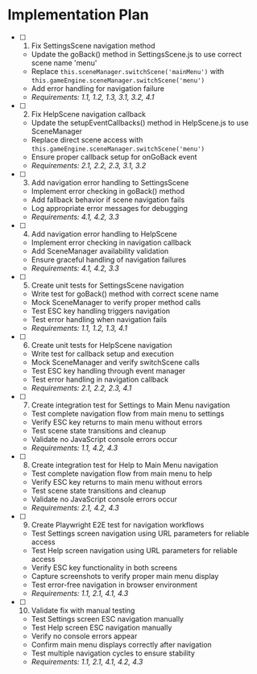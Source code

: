# Implementation Plan

- [ ] 1. Fix SettingsScene navigation method
  - Update the goBack() method in SettingsScene.js to use correct scene name 'menu'
  - Replace `this.sceneManager.switchScene('mainMenu')` with `this.gameEngine.sceneManager.switchScene('menu')`
  - Add error handling for navigation failure
  - _Requirements: 1.1, 1.2, 1.3, 3.1, 3.2, 4.1_

- [ ] 2. Fix HelpScene navigation callback
  - Update the setupEventCallbacks() method in HelpScene.js to use SceneManager
  - Replace direct scene access with `this.gameEngine.sceneManager.switchScene('menu')`
  - Ensure proper callback setup for onGoBack event
  - _Requirements: 2.1, 2.2, 2.3, 3.1, 3.2_

- [ ] 3. Add navigation error handling to SettingsScene
  - Implement error checking in goBack() method
  - Add fallback behavior if scene navigation fails
  - Log appropriate error messages for debugging
  - _Requirements: 4.1, 4.2, 3.3_

- [ ] 4. Add navigation error handling to HelpScene
  - Implement error checking in navigation callback
  - Add SceneManager availability validation
  - Ensure graceful handling of navigation failures
  - _Requirements: 4.1, 4.2, 3.3_

- [ ] 5. Create unit tests for SettingsScene navigation
  - Write test for goBack() method with correct scene name
  - Mock SceneManager to verify proper method calls
  - Test ESC key handling triggers navigation
  - Test error handling when navigation fails
  - _Requirements: 1.1, 1.2, 1.3, 4.1_

- [ ] 6. Create unit tests for HelpScene navigation
  - Write test for callback setup and execution
  - Mock SceneManager and verify switchScene calls
  - Test ESC key handling through event manager
  - Test error handling in navigation callback
  - _Requirements: 2.1, 2.2, 2.3, 4.1_

- [ ] 7. Create integration test for Settings to Main Menu navigation
  - Test complete navigation flow from main menu to settings
  - Verify ESC key returns to main menu without errors
  - Test scene state transitions and cleanup
  - Validate no JavaScript console errors occur
  - _Requirements: 1.1, 4.2, 4.3_

- [ ] 8. Create integration test for Help to Main Menu navigation
  - Test complete navigation flow from main menu to help
  - Verify ESC key returns to main menu without errors
  - Test scene state transitions and cleanup
  - Validate no JavaScript console errors occur
  - _Requirements: 2.1, 4.2, 4.3_

- [ ] 9. Create Playwright E2E test for navigation workflows
  - Test Settings screen navigation using URL parameters for reliable access
  - Test Help screen navigation using URL parameters for reliable access
  - Verify ESC key functionality in both screens
  - Capture screenshots to verify proper main menu display
  - Test error-free navigation in browser environment
  - _Requirements: 1.1, 2.1, 4.1, 4.3_

- [ ] 10. Validate fix with manual testing
  - Test Settings screen ESC navigation manually
  - Test Help screen ESC navigation manually
  - Verify no console errors appear
  - Confirm main menu displays correctly after navigation
  - Test multiple navigation cycles to ensure stability
  - _Requirements: 1.1, 2.1, 4.1, 4.2, 4.3_